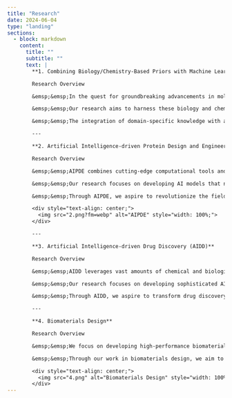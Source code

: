 ```yaml
---
title: "Research"
date: 2024-06-04
type: "landing"
sections:
  - block: markdown
    content:
      title: ""
      subtitle: ""
      text: |
        **1. Combining Biology/Chemistry-Based Priors with Machine Learning**

        Research Overview

        &emsp;&emsp;In the quest for groundbreaking advancements in molecular science, leveraging the synergy between biology, chemistry, and machine learning is a promising frontier. Traditional machine learning models, particularly deep neural networks, have shown remarkable capabilities in interpolating within large datasets. However, their performance often diminishes when applied to novel scenarios due to a lack of inherent domain-specific knowledge. In the fields of biology and chemistry, we possess rich, physics-based priors—such as functional forms, symmetries, and statistical behaviors—that are grounded in well-established scientific principles.

        &emsp;&emsp;Our research aims to harness these biology and chemistry-based priors to enhance the predictive power and generalization of machine learning models. By embedding these strong priors into our algorithms, we can create more accurate and efficient models that simulate complex molecular interactions and dynamics. This approach not only bridges the gap between empirical data and theoretical models but also accelerates the discovery and optimization of new molecules and materials.

        &emsp;&emsp;The integration of domain-specific knowledge with advanced machine learning techniques promises to revolutionize the way we understand and manipulate molecular systems, paving the way for significant innovations in drug discovery, materials science, and beyond.

        ---

        **2. Artificial Intelligence-driven Protein Design and Engineering (AIPDE)**

        Research Overview

        &emsp;&emsp;AIPDE combines cutting-edge computational tools and AI algorithms to design novel proteins with specific functions and properties, enabling the creation of proteins that do not exist in nature. By integrating AI-driven approaches with computational platforms like Rosetta, we are able to design proteins from scratch or optimize existing ones for targeted applications, such as molecule binding or catalysis. This approach allows for the efficient design of entirely new protein structures, addressing complex challenges in synthetic biology, drug discovery, and material science.

        &emsp;&emsp;Our research focuses on developing AI models that not only predict protein structures and functions but also guide the synthesis of proteins with tailored properties. By combining computational protein design with experimental validation, we aim to streamline the process of de novo protein engineering, reducing the time and cost involved in developing innovative proteins for therapeutic, industrial, and biotechnological applications.

        &emsp;&emsp;Through AIPDE, we aspire to revolutionize the field of protein engineering, creating versatile, customizable proteins that can be used in a wide range of applications, from targeted drug delivery to renewable energy solutions. This integrated approach holds the potential to unlock new frontiers in biotechnology and precision medicine, offering solutions to some of the world’s most pressing scientific and health challenges.

        <div style="text-align: center;">
          <img src="2.png?fm=webp" alt="AIPDE" style="width: 100%;">
        </div>

        ---

        **3. Artificial Intelligence-driven Drug Discovery (AIDD)**

        Research Overview

        &emsp;&emsp;AIDD leverages vast amounts of chemical and biological data to build predictive models that can identify promising drug candidates more efficiently and accurately. By integrating AI with existing data, we can better predict compound performance, optimize molecular properties, and streamline the drug discovery pipeline. This approach minimizes human bias, reduces the need for manual intervention, and accelerates the hit-to-lead and lead optimization stages, significantly cutting down the time and cost required to bring new drugs to market.

        &emsp;&emsp;Our research focuses on developing sophisticated AI models that can navigate the complexities of small molecule discovery, including handling the vast chemical space, predicting biological activities, and optimizing synthesis routes. We aim to create a seamless integration of computational design and experimental validation, paving the way for more effective and rapid drug discovery processes.

        &emsp;&emsp;Through AIDD, we aspire to transform drug discovery into a more data-driven, efficient, and scalable endeavor, ultimately leading to the faster development of innovative therapies and improved patient outcomes. This approach not only enhances our ability to discover new drugs but also opens up new possibilities for personalized medicine and targeted treatments, addressing some of the most challenging health issues of our time.

        ---

        **4. Biomaterials Design**

        Research Overview

        &emsp;&emsp;We focus on developing high-performance biomaterials for various applications, including drug delivery systems, tissue engineering scaffolds, and biosensors. Our approach combines domain-specific knowledge with cutting-edge machine learning to create robust, predictive models that guide the design of new materials. This synergy not only accelerates the discovery and optimization of biomaterials but also ensures their safety and efficacy in real-world applications.

        &emsp;&emsp;Through our work in biomaterials design, we aim to push the boundaries of what is possible, creating innovative solutions that address critical challenges in healthcare and beyond. Our ultimate goal is to develop biomaterials that improve patient outcomes, enhance the quality of life, and contribute to sustainable technological advancements.

        <div style="text-align: center;">
          <img src="4.png" alt="Biomaterials Design" style="width: 100%;">
        </div>
---
```

